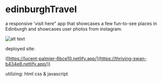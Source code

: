 # edinburghTravel
 
a responsive 'visit here" app that showcases a few fun-to-see places in Edinburgh and showcases user photos from instagram.
 
![alt text](https://i.imgur.com/mi8Dtbd.png)

deployed site:

([https://lucent-palmier-6bce10.netlify.app/](https://thriving-swan-b434e8.netlify.app/))

utilizing:
html
css
& javascript
